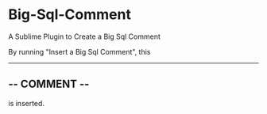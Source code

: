 # Big-Sql-Comment
A Sublime Plugin to Create a Big Sql Comment

By running "Insert a Big Sql Comment", this 

-------------
-- COMMENT --
-------------

is inserted. 
